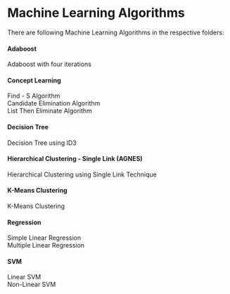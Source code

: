 # Machine Learning Algorithms

There are following Machine Learning Algorithms in the respective folders:

#### Adaboost
Adaboost with four iterations

#### Concept Learning
Find - S Algorithm <br />
Candidate Elimination Algorithm <br />
List Then Eliminate Algorithm

#### Decision Tree
Decision Tree using ID3

#### Hierarchical Clustering - Single Link (AGNES)
Hierarchical Clustering using Single Link Technique

#### K-Means Clustering
K-Means Clustering

#### Regression
Simple Linear Regression <br />
Multiple Linear Regression

#### SVM
Linear SVM <br />
Non-Linear SVM
